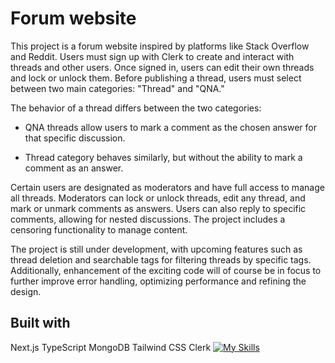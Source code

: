 # Forum website 
This project is a forum website inspired by platforms like Stack Overflow and Reddit. Users must sign up with Clerk to create and interact with threads and other users. Once signed in, users can edit their own threads and lock or unlock them. Before publishing a thread, users must select between two main categories: "Thread" and "QNA."

The behavior of a thread differs between the two categories:
- QNA threads allow users to mark a comment as the chosen answer for that specific discussion.

- Thread category behaves similarly, but without the ability to mark a comment as an answer.

Certain users are designated as moderators and have full access to manage all threads. Moderators can lock or unlock threads, edit any thread, and mark or unmark comments as answers. Users can also reply to specific comments, allowing for nested discussions. The project includes a censoring functionality to manage content.

The project is still under development, with upcoming features such as thread deletion and searchable tags for filtering threads by specific tags. Additionally, enhancement of the exciting code will of course be in focus to further improve error handling, optimizing performance and refining the design.

## Built with
Next.js
TypeScript
MongoDB
Tailwind CSS
Clerk
[![My Skills](https://skillicons.dev/icons?i=nextjs,ts,tailwind)](https://skillicons.dev)